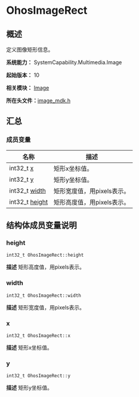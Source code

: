 # OhosImageRect


## 概述

定义图像矩形信息。

**系统能力：** SystemCapability.Multimedia.Image

**起始版本：** 10

**相关模块：** [Image](image.md)

**所在头文件：**[image_mdk.h](image__mdk_8h.md)

## 汇总


### 成员变量

| 名称 | 描述 | 
| -------- | -------- |
| int32_t [x](#x) | 矩形x坐标值。  |
| int32_t [y](#y) | 矩形y坐标值。  |
| int32_t [width](#width) | 矩形宽度值，用pixels表示。  |
| int32_t [height](#height) | 矩形高度值，用pixels表示。  |


## 结构体成员变量说明


### height

```
int32_t OhosImageRect::height
```
**描述**
矩形高度值，用pixels表示。


### width

```
int32_t OhosImageRect::width
```
**描述**
矩形宽度值，用pixels表示。


### x

```
int32_t OhosImageRect::x
```
**描述**
矩形x坐标值。


### y

```
int32_t OhosImageRect::y
```
**描述**
矩形y坐标值。

